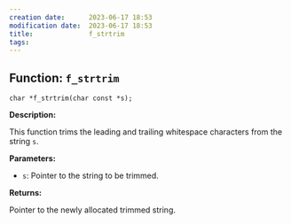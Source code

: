 ```yaml
---
creation date:		2023-06-17 18:53
modification date:	2023-06-17 18:53
title: 				f_strtrim
tags:
---
```

## Function: `f_strtrim`

`char *f_strtrim(char const *s);`

**Description:**

This function trims the leading and trailing whitespace characters from the string `s`.

**Parameters:**

- `s`: Pointer to the string to be trimmed.

**Returns:**

Pointer to the newly allocated trimmed string.
